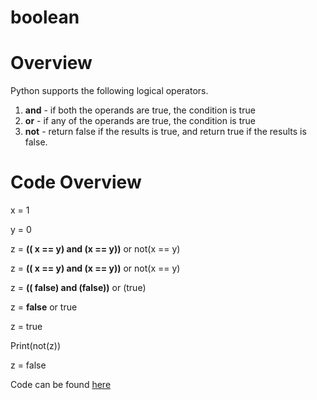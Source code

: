 # boolean
Overview
===========

Python supports the following logical operators. 

1. **and** - if both the operands are true, the condition is true
2. **or** - if any of the operands are true, the condition is true 
3. **not** - return false if the results is true, and return true if the results is false. 

Code Overview 
==============
x = 1

y = 0

z = **(( x == y) and  (x == y))** or not(x == y)

z = **(( x == y) and  (x == y))** or  not(x == y)

z = **(( false) and (false))** or (true)

z = **false** or true

z = true

Print(not(z))

z = false




Code can be found [here](https://github.com/Fran0616/boolean/blob/master/boolean.py)
